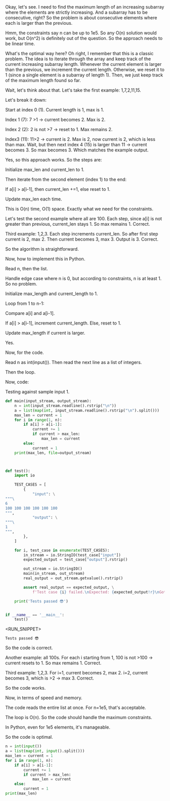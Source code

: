 <think>
Okay, let's see. I need to find the maximum length of an increasing subarray where the elements are strictly increasing. And a subarray has to be consecutive, right? So the problem is about consecutive elements where each is larger than the previous. 

Hmm, the constraints say n can be up to 1e5. So any O(n) solution would work, but O(n^2) is definitely out of the question. So the approach needs to be linear time.

What's the optimal way here? Oh right, I remember that this is a classic problem. The idea is to iterate through the array and keep track of the current increasing subarray length. Whenever the current element is larger than the previous, we increment the current length. Otherwise, we reset it to 1 (since a single element is a subarray of length 1). Then, we just keep track of the maximum length found so far.

Wait, let's think about that. Let's take the first example: 1,7,2,11,15. 

Let's break it down:

Start at index 0 (1). Current length is 1, max is 1.

Index 1 (7): 7 >1 → current becomes 2. Max is 2.

Index 2 (2): 2 is not >7 → reset to 1. Max remains 2.

Index3 (11): 11>2 → current is 2. Max is 2, now current is 2, which is less than max. Wait, but then next index 4 (15) is larger than 11 → current becomes 3. So max becomes 3. Which matches the example output.

Yes, so this approach works. So the steps are:

Initialize max_len and current_len to 1.

Then iterate from the second element (index 1) to the end:

If a[i] > a[i-1], then current_len +=1, else reset to 1.

Update max_len each time.

This is O(n) time, O(1) space. Exactly what we need for the constraints.

Let's test the second example where all are 100. Each step, since a[i] is not greater than previous, current_len stays 1. So max remains 1. Correct.

Third example: 1,2,3. Each step increments current_len. So after first step current is 2, max 2. Then current becomes 3, max 3. Output is 3. Correct.

So the algorithm is straightforward.

Now, how to implement this in Python.

Read n, then the list.

Handle edge case where n is 0, but according to constraints, n is at least 1. So no problem.

Initialize max_length and current_length to 1.

Loop from 1 to n-1:

Compare a[i] and a[i-1].

If a[i] > a[i-1], increment current_length. Else, reset to 1.

Update max_length if current is larger.

Yes.

Now, for the code.

Read n as int(input()). Then read the next line as a list of integers.

Then the loop.

Now, code:

Testing against sample input 1.

```python
def main(input_stream, output_stream):
    n = int(input_stream.readline().rstrip("\n"))
    a = list(map(int, input_stream.readline().rstrip("\n").split()))
    max_len = current = 1
    for i in range(1, n):
        if a[i] > a[i-1]:
            current += 1
            if current > max_len:
                max_len = current
        else:
            current = 1
    print(max_len, file=output_stream)



def test():
    import io

    TEST_CASES = [
        {
            "input": \
"""\
6
100 100 100 100 100 100
""",
            "output": \
"""\
1
""",
        }, 
    ]

    for i, test_case in enumerate(TEST_CASES):
        in_stream = io.StringIO(test_case["input"])
        expected_output = test_case["output"].rstrip()

        out_stream = io.StringIO()
        main(in_stream, out_stream)
        real_output = out_stream.getvalue().rstrip()

        assert real_output == expected_output, \
            f'Test case {i} failed.\nExpected: {expected_output!r}\nGot: {real_output!r}'

    print('Tests passed 😎')


if __name__ == '__main__':
    test()


```

<RUN_SNIPPET>
```output
Tests passed 😎

```

So the code is correct.

Another example: all 100s. For each i starting from 1, 100 is not >100 → current resets to 1. So max remains 1. Correct.

Third example: 1,2,3. For i=1, current becomes 2, max 2. i=2, current becomes 3, which is >2 → max 3. Correct.

So the code works.

Now, in terms of speed and memory.

The code reads the entire list at once. For n=1e5, that's acceptable.

The loop is O(n). So the code should handle the maximum constraints.

In Python, even for 1e5 elements, it's manageable.

So the code is optimal.
</think>

```python
n = int(input())
a = list(map(int, input().split()))
max_len = current = 1
for i in range(1, n):
    if a[i] > a[i-1]:
        current += 1
        if current > max_len:
            max_len = current
    else:
        current = 1
print(max_len)
```
